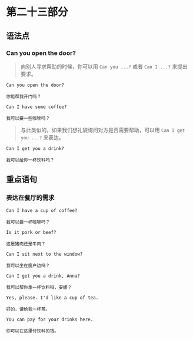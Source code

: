 # 第二十三部分

## 语法点

### Can you open the door?

> 向别人寻求帮助的时候，你可以用 `Can you ...?` 或者 `Can I ...?` 来提出要求。

```text
Can you open the door?

你能帮我开门吗？
```

```text
Can I have some coffee?

我可以要一些咖啡吗？
```

> 与此类似的，如果我们想礼貌询问对方是否需要帮助，可以用
> `Can I get you ...?` 来表达。

```text
Can I get you a drink?

我可以给你一杯饮料吗？
```

## 重点语句

### 表达在餐厅的需求

```text
Can I have a cup of coffee?

我可以要一杯咖啡吗？
```

```text
Is it pork or beef?

这是猪肉还是牛肉？
```

```text
Can I sit next to the window?

我可以坐在窗户边吗？
```

```text
Can I get you a drink, Anna?

我可以帮你拿一杯饮料吗，安娜？
```

```text
Yes, please. I'd like a cup of tea.

好的，请给我一杯茶。
```

```text
You can pay for your drinks here.

你可以在这里付饮料的钱。
```
